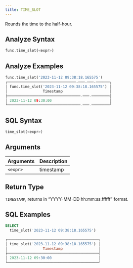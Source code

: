 ```yaml
---
title: TIME_SLOT
---
```


Rounds the time to the half-hour.

## Analyze Syntax

```python
func.time_slot(<expr>)
```

## Analyze Examples

```python
func.time_slot('2023-11-12 09:38:18.165575')
┌───────────────────────────────-───-───-──────┐
│ func.time_slot('2023-11-12 09:38:18.165575') │
│                Timestamp                     │
├─────────────────────────────────-───-────────┤
│ 2023-11-12 09:30:00                          │
└─────────────────────────────────-───-────────┘
```

## SQL Syntax

```sql
time_slot(<expr>)
```

## Arguments

| Arguments   | Description |
| ----------- | ----------- |
| `<expr>`    | timestamp   |

## Return Type

`TIMESTAMP`, returns in “YYYY-MM-DD hh:mm:ss.ffffff” format.

## SQL Examples

```sql
SELECT
  time_slot('2023-11-12 09:38:18.165575')

┌─────────────────────────────────────────┐
│ time_slot('2023-11-12 09:38:18.165575') │
│                Timestamp                │
├─────────────────────────────────────────┤
│ 2023-11-12 09:30:00                     │
└─────────────────────────────────────────┘
```
